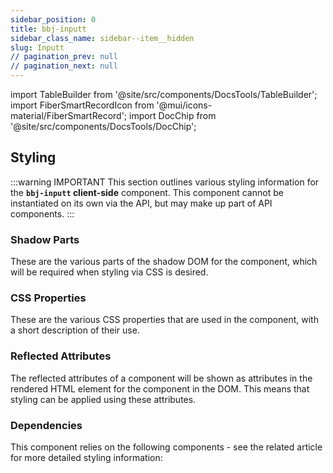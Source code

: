 ```yaml
---
sidebar_position: 0
title: bbj-inputt
sidebar_class_name: sidebar--item__hidden
slug: Inputt
// pagination_prev: null
// pagination_next: null
---
```


import TableBuilder from '@site/src/components/DocsTools/TableBuilder';
import FiberSmartRecordIcon from '@mui/icons-material/FiberSmartRecord';
import DocChip from '@site/src/components/DocsTools/DocChip';

<DocChip tooltipText="This component will render with a shadow DOM, an API built into the browser that facilitates encapsulation." label="Shadow" target="_blank" clickable={false} iconName='shadow' />

<DocChip tooltipText="The name of the web component that will render in the DOM." label="bbj-inputt" clickable={false} iconName='code'/>

## Styling

:::warning IMPORTANT
This section outlines various styling information for the **`bbj-inputt` client-side** component. This component cannot be instantiated on its own via the API, but may make up part of API components.
:::

### Shadow Parts
These are the various parts of the shadow DOM for the component, which will be required when styling via CSS is desired.
<TableBuilder tag='bbj-inputt' table="parts"/>

### CSS Properties

  These are the various CSS properties that are used in the component, with a short description of their use.
  
  <TableBuilder tag='bbj-inputt' table="properties"/>

### Reflected Attributes

  The reflected attributes of a component will be shown as attributes in the rendered HTML element for the component in the DOM. This means that styling can be applied using these attributes.
  
  <TableBuilder tag='bbj-inputt' table="reflects"/>

### Dependencies

  This component relies on the following components - see the related article for more detailed styling information:
  
  <TableBuilder tag='bbj-inputt' table="dependencies"/>
